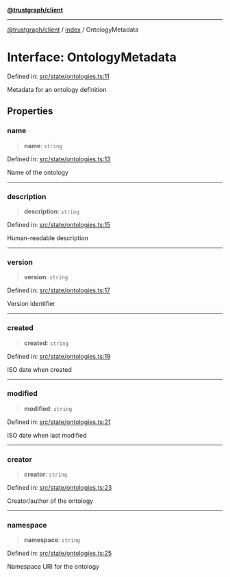 [**@trustgraph/client**](../../README.md)

***

[@trustgraph/client](../../README.md) / [index](../README.md) / OntologyMetadata

# Interface: OntologyMetadata

Defined in: [src/state/ontologies.ts:11](https://github.com/trustgraph-ai/trustgraph-ts-client/blob/dd779923b4eaffccd17ba61aaee70d2766e28e49/src/state/ontologies.ts#L11)

Metadata for an ontology definition

## Properties

### name

> **name**: `string`

Defined in: [src/state/ontologies.ts:13](https://github.com/trustgraph-ai/trustgraph-ts-client/blob/dd779923b4eaffccd17ba61aaee70d2766e28e49/src/state/ontologies.ts#L13)

Name of the ontology

***

### description

> **description**: `string`

Defined in: [src/state/ontologies.ts:15](https://github.com/trustgraph-ai/trustgraph-ts-client/blob/dd779923b4eaffccd17ba61aaee70d2766e28e49/src/state/ontologies.ts#L15)

Human-readable description

***

### version

> **version**: `string`

Defined in: [src/state/ontologies.ts:17](https://github.com/trustgraph-ai/trustgraph-ts-client/blob/dd779923b4eaffccd17ba61aaee70d2766e28e49/src/state/ontologies.ts#L17)

Version identifier

***

### created

> **created**: `string`

Defined in: [src/state/ontologies.ts:19](https://github.com/trustgraph-ai/trustgraph-ts-client/blob/dd779923b4eaffccd17ba61aaee70d2766e28e49/src/state/ontologies.ts#L19)

ISO date when created

***

### modified

> **modified**: `string`

Defined in: [src/state/ontologies.ts:21](https://github.com/trustgraph-ai/trustgraph-ts-client/blob/dd779923b4eaffccd17ba61aaee70d2766e28e49/src/state/ontologies.ts#L21)

ISO date when last modified

***

### creator

> **creator**: `string`

Defined in: [src/state/ontologies.ts:23](https://github.com/trustgraph-ai/trustgraph-ts-client/blob/dd779923b4eaffccd17ba61aaee70d2766e28e49/src/state/ontologies.ts#L23)

Creator/author of the ontology

***

### namespace

> **namespace**: `string`

Defined in: [src/state/ontologies.ts:25](https://github.com/trustgraph-ai/trustgraph-ts-client/blob/dd779923b4eaffccd17ba61aaee70d2766e28e49/src/state/ontologies.ts#L25)

Namespace URI for the ontology
